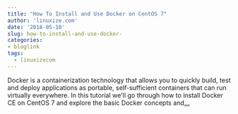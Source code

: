 ```yaml
---
title: "How To Install and Use Docker on CentOS 7"
author: 'linuxize.com'
date: '2018-05-10'
slug: how-to-install-and-use-docker-
categories:
- bloglink
tags:
  - linuxizecom
---
```


Docker is a containerization technology that allows you to quickly build, test and deploy applications as portable, self-sufficient containers that can run virtually everywhere. In this tutorial we'll go through how to install Docker CE on CentOS 7 and explore the basic Docker concepts and[... <i class="fas fa-external-link-alt"></i>](https://linuxize.com/post/how-to-install-and-use-docker-on-centos-7/)

